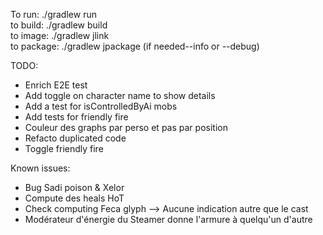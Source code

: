 To run: ./gradlew run  
to build: ./gradlew build  
to image: ./gradlew jlink  
to package: ./gradlew jpackage (if needed--info or --debug)

TODO:

- Enrich E2E test
- Add toggle on character name to show details
- Add a test for isControlledByAi mobs
- Add tests for friendly fire
- Couleur des graphs par perso et pas par position
- Refacto duplicated code
- Toggle friendly fire

Known issues:

- Bug Sadi poison & Xelor
- Compute des heals HoT
- Check computing Feca glyph --> Aucune indication autre que le cast
- Modérateur d'énergie du Steamer donne l'armure à quelqu'un d'autre
